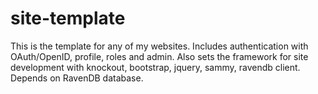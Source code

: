 site-template
=============

This is the template for any of my websites.  Includes authentication with OAuth/OpenID, profile, roles and admin.  Also sets the framework for site development with knockout, bootstrap, jquery, sammy, ravendb client.  Depends on RavenDB database.